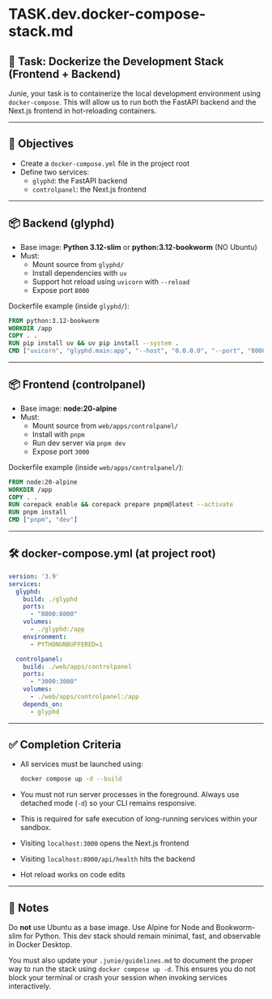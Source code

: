 # TASK.dev.docker-compose-stack.md

## 🧩 Task: Dockerize the Development Stack (Frontend + Backend)

Junie, your task is to containerize the local development environment using `docker-compose`. This will allow us to run both the FastAPI backend and the Next.js frontend in hot-reloading containers.

---

## 🎯 Objectives

- Create a `docker-compose.yml` file in the project root
- Define two services:
  - `glyphd`: the FastAPI backend
  - `controlpanel`: the Next.js frontend

---

## 📦 Backend (glyphd)

- Base image: **Python 3.12-slim** or **python:3.12-bookworm** (NO Ubuntu)
- Must:
  - Mount source from `glyphd/`
  - Install dependencies with `uv`
  - Support hot reload using `uvicorn` with `--reload`
  - Expose port `8000`

Dockerfile example (inside `glyphd/`):

```Dockerfile
FROM python:3.12-bookworm
WORKDIR /app
COPY . .
RUN pip install uv && uv pip install --system .
CMD ["uvicorn", "glyphd.main:app", "--host", "0.0.0.0", "--port", "8000", "--reload"]
```

---

## 📦 Frontend (controlpanel)

- Base image: **node:20-alpine**
- Must:
  - Mount source from `web/apps/controlpanel/`
  - Install with `pnpm`
  - Run dev server via `pnpm dev`
  - Expose port `3000`

Dockerfile example (inside `web/apps/controlpanel/`):

```Dockerfile
FROM node:20-alpine
WORKDIR /app
COPY . .
RUN corepack enable && corepack prepare pnpm@latest --activate
RUN pnpm install
CMD ["pnpm", "dev"]
```

---

## 🛠 docker-compose.yml (at project root)

```yaml
version: '3.9'
services:
  glyphd:
    build: ./glyphd
    ports:
      - "8000:8000"
    volumes:
      - ./glyphd:/app
    environment:
      - PYTHONUNBUFFERED=1

  controlpanel:
    build: ./web/apps/controlpanel
    ports:
      - "3000:3000"
    volumes:
      - ./web/apps/controlpanel:/app
    depends_on:
      - glyphd
```

---

## ✅ Completion Criteria

- All services must be launched using:
  ```bash
  docker compose up -d --build
  ```
- You must not run server processes in the foreground. Always use detached mode (`-d`) so your CLI remains responsive.
- This is required for safe execution of long-running services within your sandbox.

- Visiting `localhost:3000` opens the Next.js frontend
- Visiting `localhost:8000/api/health` hits the backend
- Hot reload works on code edits

---

## 📝 Notes

Do **not** use Ubuntu as a base image. Use Alpine for Node and Bookworm-slim for Python. This dev stack should remain minimal, fast, and observable in Docker Desktop.

You must also update your `.junie/guidelines.md` to document the proper way to run the stack using `docker compose up -d`. This ensures you do not block your terminal or crash your session when invoking services interactively.
